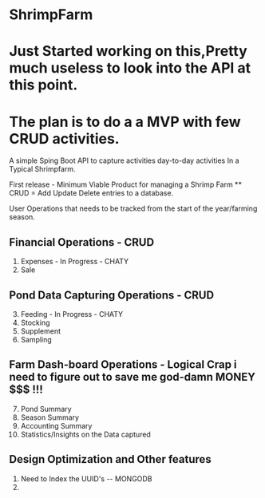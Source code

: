 # ShrimpFarm

# Just Started working on this,Pretty much useless to look into the API at this point.
# The plan is to do a a MVP with few CRUD activities.

A simple Sping Boot API to capture activities day-to-day activities In a Typical Shrimpfarm.

First release - Minimum Viable Product for managing a Shrimp Farm
** CRUD = Add Update Delete entries to a database.

User Operations that needs to be tracked from the start of the year/farming season.

Financial Operations - CRUD
-----------------------

1.  Expenses - In Progress - CHATY
2.  Sale

Pond Data Capturing Operations - CRUD
---------------------------------
3.  Feeding  - In Progress - CHATY
4.  Stocking 
5.  Supplement
6.  Sampling

Farm Dash-board Operations - Logical Crap i need to figure out to save me god-damn MONEY $$$ !!!
----------------------------
7. Pond Summary
8. Season Summary
9. Accounting Summary
10. Statistics/Insights on the Data captured


Design Optimization and Other features
---------------------------------
1. Need to Index the UUID's  -- MONGODB
2. 



